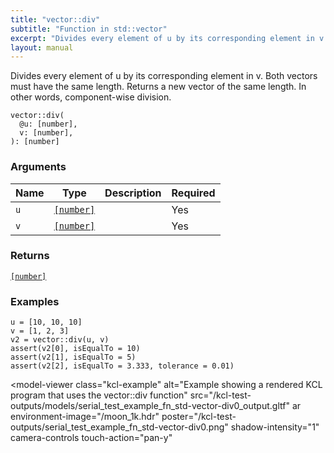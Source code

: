 ```yaml
---
title: "vector::div"
subtitle: "Function in std::vector"
excerpt: "Divides every element of u by its corresponding element in v. Both vectors must have the same length. Returns a new vector of the same length. In other words, component-wise division."
layout: manual
---
```


Divides every element of u by its corresponding element in v. Both vectors must have the same length. Returns a new vector of the same length. In other words, component-wise division.

```kcl
vector::div(
  @u: [number],
  v: [number],
): [number]
```



### Arguments

| Name | Type | Description | Required |
|----------|------|-------------|----------|
| `u` | [`[number]`](/docs/kcl-std/types/std-types-number) |  | Yes |
| `v` | [`[number]`](/docs/kcl-std/types/std-types-number) |  | Yes |

### Returns

[`[number]`](/docs/kcl-std/types/std-types-number)


### Examples

```kcl
u = [10, 10, 10]
v = [1, 2, 3]
v2 = vector::div(u, v)
assert(v2[0], isEqualTo = 10)
assert(v2[1], isEqualTo = 5)
assert(v2[2], isEqualTo = 3.333, tolerance = 0.01)

```


<model-viewer
  class="kcl-example"
  alt="Example showing a rendered KCL program that uses the vector::div function"
  src="/kcl-test-outputs/models/serial_test_example_fn_std-vector-div0_output.gltf"
  ar
  environment-image="/moon_1k.hdr"
  poster="/kcl-test-outputs/serial_test_example_fn_std-vector-div0.png"
  shadow-intensity="1"
  camera-controls
  touch-action="pan-y"
>
</model-viewer>


